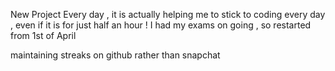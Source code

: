 New Project Every day , it is actually helping me to stick to coding every day , even if it is for just half an hour !
I had my exams on going , so restarted from 1st of April

maintaining streaks on github rather than snapchat
